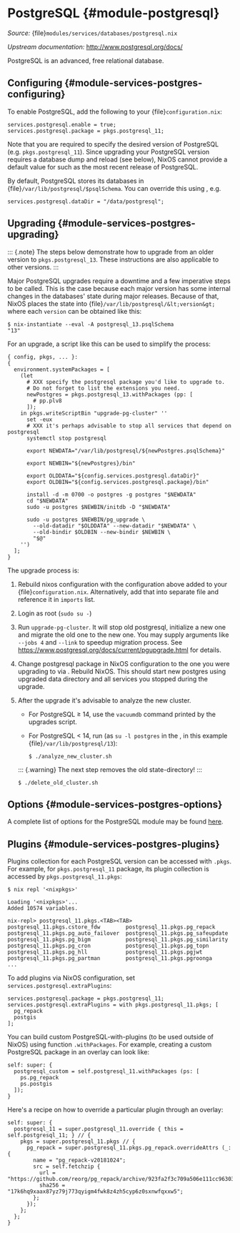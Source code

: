 # PostgreSQL {#module-postgresql}

<!-- FIXME: render nicely -->
<!-- FIXME: source can be added automatically -->

*Source:* {file}`modules/services/databases/postgresql.nix`

*Upstream documentation:* <http://www.postgresql.org/docs/>

<!-- FIXME: more stuff, like maintainer? -->

PostgreSQL is an advanced, free relational database.
<!-- MORE -->

## Configuring {#module-services-postgres-configuring}

To enable PostgreSQL, add the following to your {file}`configuration.nix`:
```
services.postgresql.enable = true;
services.postgresql.package = pkgs.postgresql_11;
```
Note that you are required to specify the desired version of PostgreSQL (e.g. `pkgs.postgresql_11`). Since upgrading your PostgreSQL version requires a database dump and reload (see below), NixOS cannot provide a default value for [](#opt-services.postgresql.package) such as the most recent release of PostgreSQL.

<!--
After running {command}`nixos-rebuild`, you can verify
whether PostgreSQL works by running {command}`psql`:

```ShellSession
$ psql
psql (9.2.9)
Type "help" for help.

alice=>
```
-->

By default, PostgreSQL stores its databases in {file}`/var/lib/postgresql/$psqlSchema`. You can override this using [](#opt-services.postgresql.dataDir), e.g.
```
services.postgresql.dataDir = "/data/postgresql";
```

## Upgrading {#module-services-postgres-upgrading}

::: {.note}
The steps below demonstrate how to upgrade from an older version to `pkgs.postgresql_13`.
These instructions are also applicable to other versions.
:::

Major PostgreSQL upgrades require a downtime and a few imperative steps to be called. This is the case because
each major version has some internal changes in the databases' state during major releases. Because of that,
NixOS places the state into {file}`/var/lib/postgresql/&lt;version&gt;` where each `version`
can be obtained like this:
```
$ nix-instantiate --eval -A postgresql_13.psqlSchema
"13"
```
For an upgrade, a script like this can be used to simplify the process:
```
{ config, pkgs, ... }:
{
  environment.systemPackages = [
    (let
      # XXX specify the postgresql package you'd like to upgrade to.
      # Do not forget to list the extensions you need.
      newPostgres = pkgs.postgresql_13.withPackages (pp: [
        # pp.plv8
      ]);
    in pkgs.writeScriptBin "upgrade-pg-cluster" ''
      set -eux
      # XXX it's perhaps advisable to stop all services that depend on postgresql
      systemctl stop postgresql

      export NEWDATA="/var/lib/postgresql/${newPostgres.psqlSchema}"

      export NEWBIN="${newPostgres}/bin"

      export OLDDATA="${config.services.postgresql.dataDir}"
      export OLDBIN="${config.services.postgresql.package}/bin"

      install -d -m 0700 -o postgres -g postgres "$NEWDATA"
      cd "$NEWDATA"
      sudo -u postgres $NEWBIN/initdb -D "$NEWDATA"

      sudo -u postgres $NEWBIN/pg_upgrade \
        --old-datadir "$OLDDATA" --new-datadir "$NEWDATA" \
        --old-bindir $OLDBIN --new-bindir $NEWBIN \
        "$@"
    '')
  ];
}
```

The upgrade process is:

  1. Rebuild nixos configuration with the configuration above added to your {file}`configuration.nix`. Alternatively, add that into separate file and reference it in `imports` list.
  2. Login as root (`sudo su -`)
  3. Run `upgrade-pg-cluster`. It will stop old postgresql, initialize a new one and migrate the old one to the new one. You may supply arguments like `--jobs 4` and `--link` to speedup migration process. See <https://www.postgresql.org/docs/current/pgupgrade.html> for details.
  4. Change postgresql package in NixOS configuration to the one you were upgrading to via [](#opt-services.postgresql.package). Rebuild NixOS. This should start new postgres using upgraded data directory and all services you stopped during the upgrade.
  5. After the upgrade it's advisable to analyze the new cluster.

       - For PostgreSQL ≥ 14, use the `vacuumdb` command printed by the upgrades script.
       - For PostgreSQL < 14, run (as `su -l postgres` in the [](#opt-services.postgresql.dataDir), in this example {file}`/var/lib/postgresql/13`):

         ```
         $ ./analyze_new_cluster.sh
         ```

     ::: {.warning}
     The next step removes the old state-directory!
     :::

     ```
     $ ./delete_old_cluster.sh
     ```

## Options {#module-services-postgres-options}

A complete list of options for the PostgreSQL module may be found [here](#opt-services.postgresql.enable).

## Plugins {#module-services-postgres-plugins}

Plugins collection for each PostgreSQL version can be accessed with `.pkgs`. For example, for `pkgs.postgresql_11` package, its plugin collection is accessed by `pkgs.postgresql_11.pkgs`:
```ShellSession
$ nix repl '<nixpkgs>'

Loading '<nixpkgs>'...
Added 10574 variables.

nix-repl> postgresql_11.pkgs.<TAB><TAB>
postgresql_11.pkgs.cstore_fdw        postgresql_11.pkgs.pg_repack
postgresql_11.pkgs.pg_auto_failover  postgresql_11.pkgs.pg_safeupdate
postgresql_11.pkgs.pg_bigm           postgresql_11.pkgs.pg_similarity
postgresql_11.pkgs.pg_cron           postgresql_11.pkgs.pg_topn
postgresql_11.pkgs.pg_hll            postgresql_11.pkgs.pgjwt
postgresql_11.pkgs.pg_partman        postgresql_11.pkgs.pgroonga
...
```

To add plugins via NixOS configuration, set `services.postgresql.extraPlugins`:
```
services.postgresql.package = pkgs.postgresql_11;
services.postgresql.extraPlugins = with pkgs.postgresql_11.pkgs; [
  pg_repack
  postgis
];
```

You can build custom PostgreSQL-with-plugins (to be used outside of NixOS) using function `.withPackages`. For example, creating a custom PostgreSQL package in an overlay can look like:
```
self: super: {
  postgresql_custom = self.postgresql_11.withPackages (ps: [
    ps.pg_repack
    ps.postgis
  ]);
}
```

Here's a recipe on how to override a particular plugin through an overlay:
```
self: super: {
  postgresql_11 = super.postgresql_11.override { this = self.postgresql_11; } // {
    pkgs = super.postgresql_11.pkgs // {
      pg_repack = super.postgresql_11.pkgs.pg_repack.overrideAttrs (_: {
        name = "pg_repack-v20181024";
        src = self.fetchzip {
          url = "https://github.com/reorg/pg_repack/archive/923fa2f3c709a506e111cc963034bf2fd127aa00.tar.gz";
          sha256 = "17k6hq9xaax87yz79j773qyigm4fwk8z4zh5cyp6z0sxnwfqxxw5";
        };
      });
    };
  };
}
```
